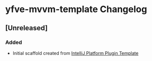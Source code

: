 <!-- Keep a Changelog guide -> https://keepachangelog.com -->

# yfve-mvvm-template Changelog

## [Unreleased]
### Added
- Initial scaffold created from [IntelliJ Platform Plugin Template](https://github.com/JetBrains/intellij-platform-plugin-template)

